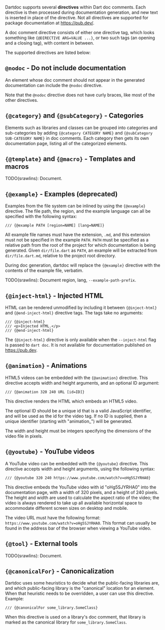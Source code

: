 Dartdoc supports several **directives** within Dart doc comments. Each directive
is then processed during documentation generation, and new text is inserted in
place of the directive. Not all directives are supported for package
documentation at https://pub.dev/.

A doc comment directive consists of either one directive tag, which looks
something like `{@DIRECTIVE ARG=VALUE ...}`, or two such tags (an opening and a
closing tag), with content in between.

The supported directives are listed below:

## `@nodoc` - Do not include documentation

An element whose doc comment should not appear in the generated documentation
can include the `@nodoc` directive.

Note that the `@nodoc` directive does not have curly braces, like most of the
other directives.

## `{@category}` and `{@subCategory}` - Categories

Elements such as libraries and classes can be grouped into categories and
sub-categories by adding `{@category CATEGORY NAME}` and
`{@subCategory SUB-CATEGORY NAME}` in doc comments. Each category then gets its
own documentation page, listing all of the categorized elements.

## `{@template}` and `{@macro}` - Templates and macros

TODO(srawlins): Document.

## `{@example}` - Examples (deprecated)

Examples from the file system can be inlined by using the `{@example}`
directive. The file path, the region, and the example language can all be
specified with the following syntax:

```none
/// {@example PATH [region=NAME] [lang=NAME]}
```

All example file names must have the extension, `.md`, and this extension must
not be specified in the example `PATH`. `PATH` must be specified as a relative
path from the root of the project for which documentation is being generated.
Given `dir/file.dart` as `PATH`, an example will be extracted from
`dir/file.dart.md`, relative to the project root directory.

During doc generation, dartdoc will replace the `{@example}` directive with the
contents of the example file, verbatim.

TODO(srawlins): Document region, lang, `--example-path-prefix`.

## `{@inject-html}` - Injected HTML

HTML can be rendered unmodified by including it between `{@inject-html}` and
`{@end-inject-html}` directive tags. The tags take no arguments:

```none
/// {@inject-html}
/// <p>Injected HTML.</p>
/// {@end-inject-html}
```

The `{@inject-html}` directive is only available when the `--inject-html` flag
is passed to `dart doc`. It is not available for documentation published on
https://pub.dev.

## `{@animation}` - Animations

HTML5 videos can be embedded with the `{@animation}` directive. This directive
accepts width and height arguments, and an optional ID argument:

```none
/// {@animation 320 240 URL [id=ID]}
```

This directive renders the HTML which embeds an HTML5 video.

The optional ID should be a unique id that is a valid JavaScript identifier, and
will be used as the id for the video tag. If no ID is supplied, then a unique
identifier (starting with "animation_") will be generated.

The width and height must be integers specifying the dimensions of the video
file in pixels.

## `{@youtube}` - YouTube videos

A YouTube video can be embedded with the `{@youtube}` directive. This directive
accepts width and height arguments, using the following syntax:

```none
/// {@youtube 320 240 https://www.youtube.com/watch?v=oHg5SJYRHA0}
```

This directive embeds the YouTube video with id "oHg5SJYRHA0" into the
documentation page, with a width of 320 pixels, and a height of 240 pixels. The
height and width are used to calculate the aspect ratio of the video; the video
is always rendered to take up all available horizontal space to accommodate
different screen sizes on desktop and mobile.

The video URL must have the following format:
`https://www.youtube.com/watch?v=oHg5SJYRHA0`. This format can usually be found
in the address bar of the browser when viewing a YouTube video.

## `{@tool}` - External tools

TODO(srawlins): Document.

## `{@canonicalFor}` - Canonicalization

Dartdoc uses some heuristics to decide what the public-facing libraries are,
and which public-facing library is the "canonical" location for an element.
When that heuristic needs to be overridden, a user can use this directive.
Example:

```none
/// {@canonicalFor some_library.SomeClass}
```

When this directive is used on a library's doc comment, that library is marked
as the canonical library for `some_library.SomeClass`.
